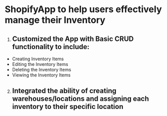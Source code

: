 # ShopifyApp to help users effectively manage their Inventory

1. ## Customized the App with Basic CRUD functionality to include:
- Creating Inventory Items
- Editing the Inventory Items
- Deleting the Inventory Items
- Viewing the Inventory Items

2. ## Integrated the ability of creating warehouses/locations and assigning each inventory to their specific location
